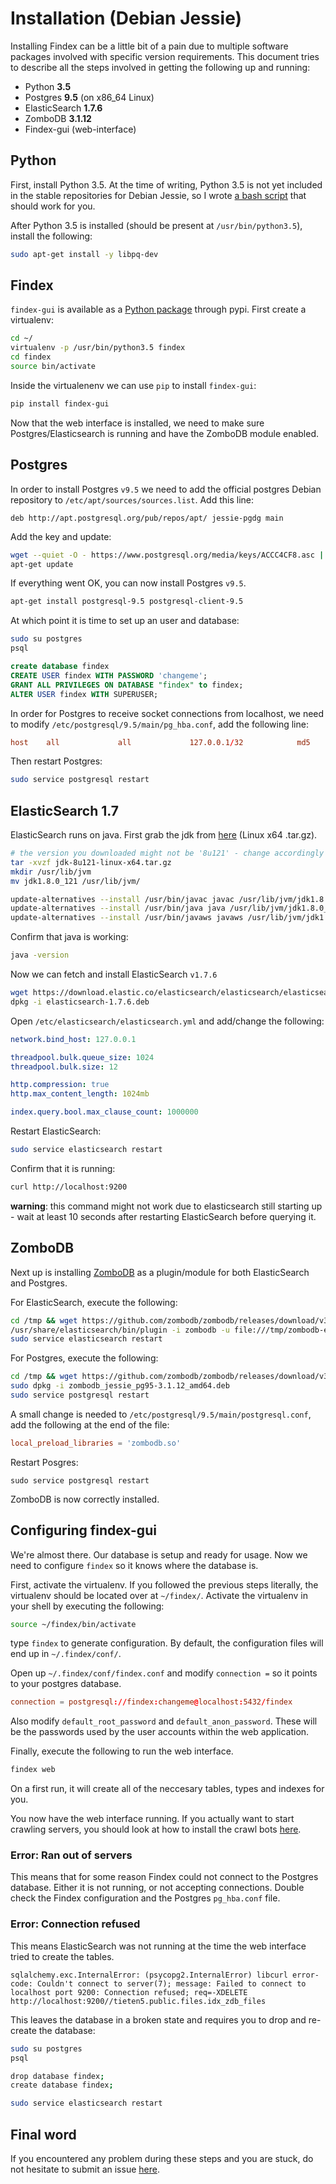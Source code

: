 # Installation (Debian Jessie)

Installing Findex can be a little bit of a pain due to multiple software packages involved with specific version requirements. This document tries to describe all the steps involved in getting the following up and running:

- Python **3.5**
- Postgres **9.5** (on x86_64 Linux)
- ElasticSearch **1.7.6**
- ZomboDB **3.1.12**
- Findex-gui (web-interface)


## Python

First, install Python 3.5. At the time of writing, Python 3.5 is not yet included in the stable repositories for Debian Jessie, so I wrote [a bash script](https://gist.github.com/skftn/be58f8e4cc2afac7cfac34e536a7128c) that should work for you.

After Python 3.5 is installed (should be present at `/usr/bin/python3.5`), install the following:

```sh
sudo apt-get install -y libpq-dev
```

## Findex

`findex-gui` is available as a [Python package](https://pypi.python.org/pypi/Findex-GUI) through pypi. First create a virtualenv:

```sh
cd ~/
virtualenv -p /usr/bin/python3.5 findex
cd findex
source bin/activate
```

Inside the virtualenenv we can use `pip` to install `findex-gui`:
```sh
pip install findex-gui
```

Now that the web interface is installed, we need to make sure Postgres/Elasticsearch is running and have the ZomboDB module enabled.

## Postgres

In order to install Postgres `v9.5` we need to add the official postgres Debian repository to `/etc/apt/sources/sources.list`. Add this line:

```
deb http://apt.postgresql.org/pub/repos/apt/ jessie-pgdg main
```

Add the key and update:
```sh
wget --quiet -O - https://www.postgresql.org/media/keys/ACCC4CF8.asc | apt-key add -
apt-get update
```

If everything went OK, you can now install Postgres `v9.5`.

```sh
apt-get install postgresql-9.5 postgresql-client-9.5 
```

At which point it is time to set up an user and database:

```sh
sudo su postgres
psql
```

```sql
create database findex
CREATE USER findex WITH PASSWORD 'changeme';
GRANT ALL PRIVILEGES ON DATABASE "findex" to findex;
ALTER USER findex WITH SUPERUSER;
```

In order for Postgres to receive socket connections from localhost, we need to modify `/etc/postgresql/9.5/main/pg_hba.conf`, add the following line:

```conf
host    all             all             127.0.0.1/32            md5
```

Then restart Postgres:

```sh
sudo service postgresql restart
```

## ElasticSearch 1.7

ElasticSearch runs on java. First grab the jdk from [here](http://download.oracle.com/otn-pub/java/jdk/8u131-b11/d54c1d3a095b4ff2b6607d096fa80163/jdk-8u131-linux-x64.tar.gz) (Linux x64 .tar.gz).

```sh
# the version you downloaded might not be '8u121' - change accordingly
tar -xvzf jdk-8u121-linux-x64.tar.gz
mkdir /usr/lib/jvm
mv jdk1.8.0_121 /usr/lib/jvm/

update-alternatives --install /usr/bin/javac javac /usr/lib/jvm/jdk1.8.0_121/bin/javac 1
update-alternatives --install /usr/bin/java java /usr/lib/jvm/jdk1.8.0_121/bin/java 1
update-alternatives --install /usr/bin/javaws javaws /usr/lib/jvm/jdk1.8.0_121/bin/javaws 1
```

Confirm that java is working:
```sh
java -version
```

Now we can fetch and install ElasticSearch `v1.7.6`
```sh
wget https://download.elastic.co/elasticsearch/elasticsearch/elasticsearch-1.7.6.deb
dpkg -i elasticsearch-1.7.6.deb
```

Open `/etc/elasticsearch/elasticsearch.yml` and add/change the following:

```yml
network.bind_host: 127.0.0.1

threadpool.bulk.queue_size: 1024
threadpool.bulk.size: 12

http.compression: true
http.max_content_length: 1024mb

index.query.bool.max_clause_count: 1000000
```

Restart ElasticSearch:

```sh
sudo service elasticsearch restart
```

Confirm that it is running:

```sh
curl http://localhost:9200
```

**warning**: this command might not work due to elasticsearch still starting up - wait at least 10 seconds after restarting ElasticSearch before querying it.

## ZomboDB

Next up is installing [ZomboDB](https://github.com/zombodb/zombodb) as a plugin/module for both ElasticSearch and Postgres.

For ElasticSearch, execute the following:
```sh
cd /tmp && wget https://github.com/zombodb/zombodb/releases/download/v3.1.12/zombodb-es-plugin-3.1.12.zip
/usr/share/elasticsearch/bin/plugin -i zombodb -u file:///tmp/zombodb-es-plugin-3.1.12.zip
sudo service elasticsearch restart
```

For Postgres, execute the following:
```sh
cd /tmp && wget https://github.com/zombodb/zombodb/releases/download/v3.1.12/zombodb_jessie_pg95-3.1.12_amd64.deb
sudo dpkg -i zombodb_jessie_pg95-3.1.12_amd64.deb
sudo service postgresql restart
```

A small change is needed to `/etc/postgresql/9.5/main/postgresql.conf`, add the following at the end of the file:

```conf
local_preload_libraries = 'zombodb.so'
```

Restart Posgres:

```
sudo service postgresql restart
```

ZomboDB is now correctly installed.

## Configuring findex-gui

We're almost there. Our database is setup and ready for usage. Now we need to configure `findex` so it knows where the database is.

First, activate the virtualenv. If you followed the previous steps literally, the virtualenv should be located over at `~/findex/`. Activate the virtualenv in your shell by executing the following:

```sh
source ~/findex/bin/activate
```


type `findex` to generate configuration. By default, the configuration files will end up in `~/.findex/conf/`. 

Open up `~/.findex/conf/findex.conf` and modify `connection =` so it points to your postgres database.

```conf
connection = postgresql://findex:changeme@localhost:5432/findex
```

Also modify `default_root_password` and `default_anon_password`. These will be the passwords used by the user accounts within the web application.

Finally, execute the following to run the web interface. 

```sh
findex web
```

On a first run, it will create all of the neccesary tables, types and indexes for you.

You now have the web interface running. If you actually want to start crawling servers, you should look at how to install the crawl bots [here](https://github.com/skftn/findex-crawl).

### Error: Ran out of servers

This means that for some reason Findex could not connect to the Postgres database. Either it is not running, or not accepting connections. Double check the Findex configuration and the Postgres `pg_hba.conf` file.

### Error: Connection refused

This means ElasticSearch was not running at the time the web interface tried to create the tables.

```
sqlalchemy.exc.InternalError: (psycopg2.InternalError) libcurl error-code: Couldn't connect to server(7); message: Failed to connect to localhost port 9200: Connection refused; req=-XDELETE http://localhost:9200//tieten5.public.files.idx_zdb_files 
```

This leaves the database in a broken state and requires you to drop and re-create the database:

```sh
sudo su postgres
psql

drop database findex;
create database findex;
```

```sh
sudo service elasticsearch restart
```

## Final word

If you encountered any problem during these steps and you are stuck, do not hesitate to submit an issue [here](https://github.com/skftn/findex-gui/issues).
